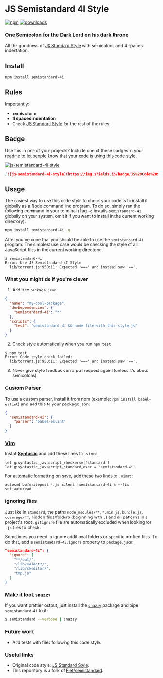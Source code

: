 # JS Semistandard 4I Style
[![npm][npm-image]][npm-url]
[![downloads][downloads-image]][downloads-url]

[npm-image]: https://img.shields.io/npm/v/semistandard-4i.svg?style=flat-square
[npm-url]: https://npmjs.org/package/semistandard-4i
[downloads-image]: https://img.shields.io/npm/dm/semistandard-4i.svg?style=flat-square
[downloads-url]: https://npmjs.org/package/semistandard-4i

### One Semicolon for the Dark Lord on his dark throne

All the goodness of [JS Standard Style](https://github.com/standard/standard) with semicolons and 4 spaces indentation.

## Install

```bash
npm install semistandard-4i
```

## Rules

Importantly:

- **semicolons**
- **4 spaces indentation**
- Check [JS Standard Style](https://github.com/standard/standard) for the rest of the rules.

## Badge

Use this in one of your projects? Include one of these badges in your readme to
let people know that your code is using this code style.

[![js-semistandard-4i-style](https://img.shields.io/badge/JS%20Code%20Style-Semistandard%204I-brightgreen.svg)](https://github.com/DimasDMM/semistandard-4i)

```markdown
[![js-semistandard-4i-style](https://img.shields.io/badge/JS%20Code%20Style-Semistandard%204I-brightgreen.svg)](https://github.com/DimasDMM/semistandard-4i)
```

## Usage

The easiest way to use this code style to check your code is to install it
globally as a Node command line program. To do so, simply run the following command in
your terminal (flag `-g` installs `semistandard-4i` globally on your system, omit it if you want
to install in the current working directory):

```bash
npm install semistandard-4i -g
```

After you've done that you should be able to use the `semistandard-4i` program. The simplest use
case would be checking the style of all JavaScript files in the current working directory:

```
$ semistandard-4i
Error: Use JS Semistandard 4I Style
  lib/torrent.js:950:11: Expected '===' and instead saw '=='.
```

### What you might do if you're clever

1. Add it to `package.json`

```json
{
  "name": "my-cool-package",
  "devDependencies": {
    "semistandard-4i": "*"
  },
  "scripts": {
    "test": "semistandard-4i && node file-with-this-style.js"
  }
}
```

2. Check style automatically when you run `npm test`

```
$ npm test
Error: Code style check failed:
  lib/torrent.js:950:11: Expected '===' and instead saw '=='.
```

3. Never give style feedback on a pull request again! (unless it's about semicolons)

### Custom Parser
To use a custom parser, install it from npm (example: `npm install
babel-eslint`) and add this to your package.json:

```json
{
  "semistandard-4i": {
    "parser": "babel-eslint"
  }
}
```

### [Vim](http://www.vim.org/)

Install **[Syntastic][vim-1]** and add these lines to `.vimrc`:

```vim
let g:syntastic_javascript_checkers=['standard']
let g:syntastic_javascript_standard_exec = 'semistandard-4i'
```

For automatic formatting on save, add these two lines to `.vimrc`:

```vim
autocmd bufwritepost *.js silent !semistandard-4i % --fix
set autoread
```

[vim-1]: https://github.com/scrooloose/syntastic

### Ignoring files

Just like in `standard`, the paths `node_modules/**`, `*.min.js`, `bundle.js`, `coverage/**`, hidden files/folders
(beginning with `.`) and all patterns in a project's root `.gitignore` file are
automatically excluded when looking for `.js` files to check.

Sometimes you need to ignore additional folders or specific minfied files. To do that, add
a `semistandard-4i.ignore` property to `package.json`:

```json
"semistandard-4i": {
  "ignore": [
    "**/out/",
    "/lib/select2/",
    "/lib/ckeditor/",
    "tmp.js"
  ]
}
```

### Make it look `snazzy`
If you want prettier output, just install the [`snazzy`](https://github.com/feross/snazzy) package and pipe `semistandard-4i` to it:

```bash
$ semistandard --verbose | snazzy
```

### Future work

* Add tests with files following this code style.

### Useful links

* Original code style: [JS Standard Style](https://github.com/standard/standard).
* This repository is a fork of [Flet/semistandard](https://github.com/Flet/semistandard).

